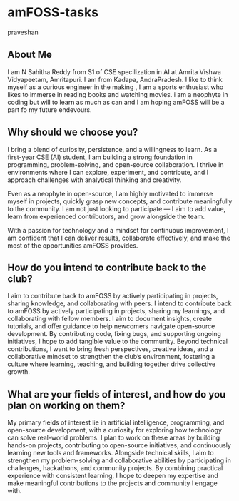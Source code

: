 # amFOSS-tasks
praveshan
## About Me
I am N Sahitha Reddy from S1 of CSE specilization in AI at Amrita Vishwa Vidyapeetam, Amritapuri.
I am from Kadapa, AndraPradesh.
I like to think myself as a curious engineer in the making , I am  a sports enthusiast who likes to immerse in reading books and watching movies.
i am a neophyte in coding but will to learn as much as can and I am hoping amFOSS will be a part fo my future endevours.
## Why should we choose you?
I bring a blend of curiosity, persistence, and a willingness to learn. As a first-year CSE (AI) student, I am building a strong foundation in programming, problem-solving, and open-source collaboration. I thrive in environments where I can explore, experiment, and contribute, and I approach challenges with analytical thinking and creativity.

Even as a neophyte in open-source, I am highly motivated to immerse myself in projects, quickly grasp new concepts, and contribute meaningfully to the community. I am not just looking to participate — I aim to add value, learn from experienced contributors, and grow alongside the team.

With a passion for technology and a mindset for continuous improvement, I am confident that I can deliver results, collaborate effectively, and make the most of the opportunities amFOSS provides.
## How do you intend to contribute back to the club?
I aim to contribute back to amFOSS by actively participating in projects, sharing knowledge, and collaborating with peers.
I intend to contribute back to amFOSS by actively participating in projects, sharing my learnings, and collaborating with fellow members. I aim to document insights, create tutorials, and offer guidance to help newcomers navigate open-source development. By contributing code, fixing bugs, and supporting ongoing initiatives, I hope to add tangible value to the community. Beyond technical contributions, I want to bring fresh perspectives, creative ideas, and a collaborative mindset to strengthen the club’s environment, fostering a culture where learning, teaching, and building together drive collective growth.
## What are your fields of interest, and how do you plan on working on them?
My primary fields of interest lie in artificial intelligence, programming, and open-source development, with a curiosity for exploring how technology can solve real-world problems. I plan to work on these areas by building hands-on projects, contributing to open-source initiatives, and continuously learning new tools and frameworks. Alongside technical skills, I aim to strengthen my problem-solving and collaborative abilities by participating in challenges, hackathons, and community projects. By combining practical experience with consistent learning, I hope to deepen my expertise and make meaningful contributions to the projects and community I engage with.
